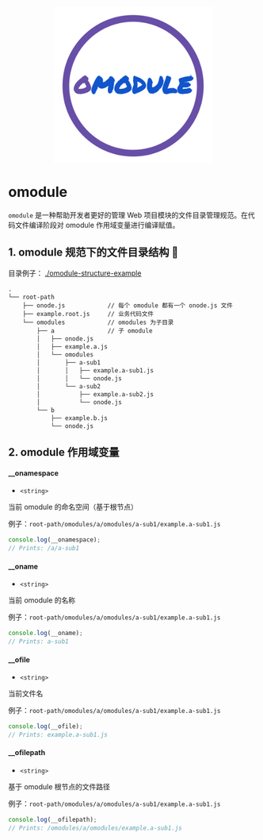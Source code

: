 <p align="center">
    <img width="320" src="./omodule-logo.svg">
</p>

# omodule
`omodule` 是一种帮助开发者更好的管理 Web 项目模块的文件目录管理规范。在代码文件编译阶段对 omodule 作用域变量进行编译赋值。  


## 1. omodule 规范下的文件目录结构 🌲
目录例子： [./omodule-structure-example](./omodule-structure-example)
```
.  
└── root-path
    ├── onode.js            // 每个 omodule 都有一个 onode.js 文件
    ├── example.root.js     // 业务代码文件
    └── omodules            // omodules 为子目录
        ├── a               // 子 omodule
        │   ├── onode.js
        │   ├── example.a.js
        │   └── omodules
        │       ├── a-sub1
        │       │   ├── example.a-sub1.js
        │       │   └── onode.js
        │       └── a-sub2
        │           ├── example.a-sub2.js
        │           └── onode.js
        └── b
            ├── example.b.js
            └── onode.js

```
## 2. omodule 作用域变量

#### __onamespace
- `<string>`

当前 omodule 的命名空间（基于根节点）  

例子：`root-path/omodules/a/omodules/a-sub1/example.a-sub1.js`

```javascript
console.log(__onamespace);
// Prints: /a/a-sub1
```

#### __oname
- `<string>`

当前 omodule 的名称

例子：`root-path/omodules/a/omodules/a-sub1/example.a-sub1.js`
```javascript
console.log(__oname);
// Prints: a-sub1
```

#### __ofile
- `<string>`

当前文件名

例子：`root-path/omodules/a/omodules/a-sub1/example.a-sub1.js`

```javascript
console.log(__ofile);
// Prints: example.a-sub1.js
```

#### __ofilepath
- `<string>`

基于 omodule 根节点的文件路径

例子：`root-path/omodules/a/omodules/a-sub1/example.a-sub1.js`

```javascript
console.log(__ofilepath);
// Prints: /omodules/a/omodules/example.a-sub1.js
```
